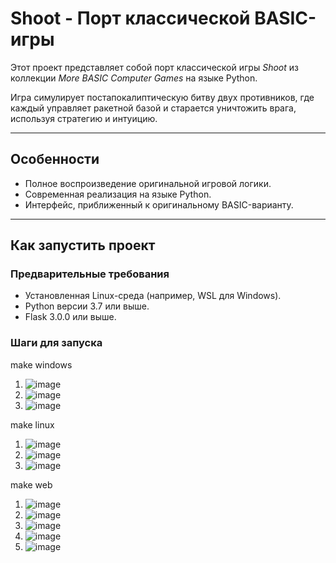 # Shoot - Порт классической BASIC-игры

Этот проект представляет собой порт классической игры *Shoot* из коллекции *More BASIC Computer Games* на языке Python.

Игра симулирует постапокалиптическую битву двух противников, где каждый управляет ракетной базой и старается уничтожить врага, используя стратегию и интуицию.

---

## Особенности
- Полное воспроизведение оригинальной игровой логики.
- Современная реализация на языке Python.
- Интерфейс, приближенный к оригинальному BASIC-варианту.

---

## Как запустить проект

### Предварительные требования
- Установленная Linux-среда (например, WSL для Windows).
- Python версии 3.7 или выше.
- Flask 3.0.0 или выше.

### Шаги для запуска

make windows
1. ![image](https://github.com/user-attachments/assets/08825228-37a8-49be-8b7d-7e149f01a47a)
2. ![image](https://github.com/user-attachments/assets/17086300-1f51-4387-ada6-44cc13806582)
3. ![image](https://github.com/user-attachments/assets/df89ab38-abb7-4852-8213-2b62ef1c4323)

make linux
1. ![image](https://github.com/user-attachments/assets/fd4f926a-4b47-453b-947d-f5e346b3c7f9)
2. ![image](https://github.com/user-attachments/assets/4e364d91-a8ad-41df-a46c-d6e838303326)
3. ![image](https://github.com/user-attachments/assets/4157f0b5-00c7-4712-b500-d004aedd94c6)

make web
1. ![image](https://github.com/user-attachments/assets/c768cf1d-d69c-4f7d-8864-043d77a6cd3f)
2. ![image](https://github.com/user-attachments/assets/93e1df7a-43b8-4c2b-bbf3-472ce016f31c)
3. ![image](https://github.com/user-attachments/assets/45c54ed8-abbb-4ce6-b5f1-b4b7afa6b612)
4. ![image](https://github.com/user-attachments/assets/0095f25f-f6f2-45bb-a5f8-0cc6321aa743)
5. ![image](https://github.com/user-attachments/assets/12fa2526-d3f0-4198-a599-63bf59d7ce2a)





